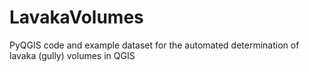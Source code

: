 # LavakaVolumes
PyQGIS code and example dataset for the automated determination of lavaka (gully) volumes in QGIS
